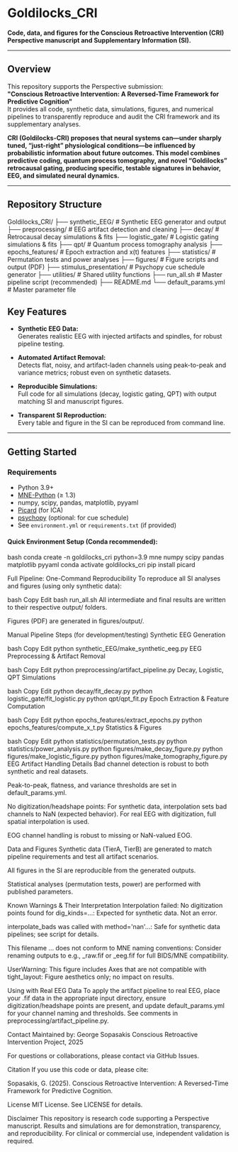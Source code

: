 # Goldilocks_CRI

**Code, data, and figures for the Conscious Retroactive Intervention (CRI) Perspective manuscript and Supplementary Information (SI).**

---

## Overview

This repository supports the Perspective submission:  
**"Conscious Retroactive Intervention: A Reversed-Time Framework for Predictive Cognition"**  
It provides all code, synthetic data, simulations, figures, and numerical pipelines to transparently reproduce and audit the CRI framework and its supplementary analyses.

**CRI (Goldilocks-CRI) proposes that neural systems can—under sharply tuned, “just-right” physiological conditions—be influenced by probabilistic information about future outcomes. This model combines predictive coding, quantum process tomography, and novel “Goldilocks” retrocausal gating, producing specific, testable signatures in behavior, EEG, and simulated neural dynamics.**

---

## Repository Structure

Goldilocks_CRI/
├── synthetic_EEG/ # Synthetic EEG generator and output
├── preprocessing/ # EEG artifact detection and cleaning
├── decay/ # Retrocausal decay simulations & fits
├── logistic_gate/ # Logistic gating simulations & fits
├── qpt/ # Quantum process tomography analysis
├── epochs_features/ # Epoch extraction and x(t) features
├── statistics/ # Permutation tests and power analyses
├── figures/ # Figure scripts and output (PDF)
├── stimulus_presentation/ # Psychopy cue schedule generator
├── utilities/ # Shared utility functions
├── run_all.sh # Master pipeline script (recommended)
├── README.md
└── default_params.yml # Master parameter file

## Key Features

- **Synthetic EEG Data:**  
  Generates realistic EEG with injected artifacts and spindles, for robust pipeline testing.

- **Automated Artifact Removal:**  
  Detects flat, noisy, and artifact-laden channels using peak-to-peak and variance metrics; robust even on synthetic datasets.

- **Reproducible Simulations:**  
  Full code for all simulations (decay, logistic gating, QPT) with output matching SI and manuscript figures.

- **Transparent SI Reproduction:**  
  Every table and figure in the SI can be reproduced from command line.

---

## Getting Started

### **Requirements**

- Python 3.9+
- [MNE-Python](https://mne.tools/) (≥ 1.3)
- numpy, scipy, pandas, matplotlib, pyyaml
- [Picard](https://pypi.org/project/picard/) (for ICA)
- [psychopy](https://www.psychopy.org/) (optional: for cue schedule)
- See `environment.yml` or `requirements.txt` (if provided)

#### **Quick Environment Setup (Conda recommended):**
bash
conda create -n goldilocks_cri python=3.9 mne numpy scipy pandas matplotlib pyyaml
conda activate goldilocks_cri
pip install picard

Full Pipeline: One-Command Reproducibility
To reproduce all SI analyses and figures (using only synthetic data):

bash
Copy
Edit
bash run_all.sh
All intermediate and final results are written to their respective output/ folders.

Figures (PDF) are generated in figures/output/.

Manual Pipeline Steps (for development/testing)
Synthetic EEG Generation

bash
Copy
Edit
python synthetic_EEG/make_synthetic_eeg.py
EEG Preprocessing & Artifact Removal

bash
Copy
Edit
python preprocessing/artifact_pipeline.py
Decay, Logistic, QPT Simulations

bash
Copy
Edit
python decay/fit_decay.py
python logistic_gate/fit_logistic.py
python qpt/qpt_fit.py
Epoch Extraction & Feature Computation

bash
Copy
Edit
python epochs_features/extract_epochs.py
python epochs_features/compute_x_t.py
Statistics & Figures

bash
Copy
Edit
python statistics/permutation_tests.py
python statistics/power_analysis.py
python figures/make_decay_figure.py
python figures/make_logistic_figure.py
python figures/make_tomography_figure.py
EEG Artifact Handling Details
Bad channel detection is robust to both synthetic and real datasets.

Peak-to-peak, flatness, and variance thresholds are set in default_params.yml.

No digitization/headshape points: For synthetic data, interpolation sets bad channels to NaN (expected behavior).
For real EEG with digitization, full spatial interpolation is used.

EOG channel handling is robust to missing or NaN-valued EOG.

Data and Figures
Synthetic data (TierA, TierB) are generated to match pipeline requirements and test all artifact scenarios.

All figures in the SI are reproducible from the generated outputs.

Statistical analyses (permutation tests, power) are performed with published parameters.

Known Warnings & Their Interpretation
Interpolation failed: No digitization points found for dig_kinds=...:
Expected for synthetic data. Not an error.

interpolate_bads was called with method='nan'...:
Safe for synthetic data pipelines; see script for details.

This filename ... does not conform to MNE naming conventions:
Consider renaming outputs to e.g., _raw.fif or _eeg.fif for full BIDS/MNE compatibility.

UserWarning: This figure includes Axes that are not compatible with tight_layout:
Figure aesthetics only; no impact on results.

Using with Real EEG Data
To apply the artifact pipeline to real EEG, place your .fif data in the appropriate input directory, ensure digitization/headshape points are present, and update default_params.yml for your channel naming and thresholds. See comments in preprocessing/artifact_pipeline.py.

Contact
Maintained by:
George Sopasakis
Conscious Retroactive Intervention Project, 2025

For questions or collaborations, please contact via GitHub Issues.

Citation
If you use this code or data, please cite:

Sopasakis, G. (2025). Conscious Retroactive Intervention: A Reversed-Time Framework for Predictive Cognition.

License
MIT License. See LICENSE for details.

Disclaimer
This repository is research code supporting a Perspective manuscript. Results and simulations are for demonstration, transparency, and reproducibility. For clinical or commercial use, independent validation is required.
